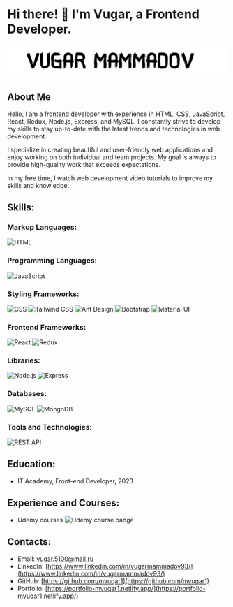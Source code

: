 # Hi there! 👋 I'm Vugar, a Frontend Developer.

![Vugar Mammadov](./images/vugar-mammadov-black-background.jpg)

## About Me

Hello, I am a frontend developer with experience in HTML, CSS, JavaScript, React, Redux, Node.js, Express, and MySQL. I constantly strive to develop my skills to stay up-to-date with the latest trends and technologies in web development.

I specialize in creating beautiful and user-friendly web applications and enjoy working on both individual and team projects. My goal is always to provide high-quality work that exceeds expectations.

In my free time, I watch web development video tutorials to improve my skills and knowledge.

## Skills:

### Markup Languages:

 ![HTML](https://img.shields.io/badge/HTML-blue?style=flat-square&logo=html5)

### Programming Languages:

 ![JavaScript](https://img.shields.io/badge/JavaScript-blue?style=flat-square&logo=javascript)

### Styling Frameworks:

 ![CSS](https://img.shields.io/badge/CSS-blue?style=flat-square&logo=css3)
 ![Tailwind CSS](https://img.shields.io/badge/Tailwind%20CSS-blue?style=flat-square&logo=tailwind-css)
 ![Ant Design](https://img.shields.io/badge/Ant%20Design-blue?style=flat-square&logo=ant-design)
 ![Bootstrap](https://img.shields.io/badge/Bootstrap-blue?style=flat-square&logo=bootstrap)
 ![Material UI](https://img.shields.io/badge/Material%20UI-blue?style=flat-square&logo=material-ui)

### Frontend Frameworks:

 ![React](https://img.shields.io/badge/React-blue?style=flat-square&logo=react)
 ![Redux](https://img.shields.io/badge/Redux-blue?style=flat-square&logo=redux)

### Libraries:

 ![Node.js](https://img.shields.io/badge/Node.js-blue?style=flat-square&logo=node.js)
 ![Express](https://img.shields.io/badge/Express-blue?style=flat-square&logo=express)

### Databases:

 ![MySQL](https://img.shields.io/badge/MySQL-blue?style=flat-square&logo=mysql)
 ![MongoDB](https://img.shields.io/badge/MongoDB-blue?style=flat-square&logo=mongodb)

### Tools and Technologies:

 ![REST API](https://img.shields.io/badge/REST%20API-blue?style=flat-square&logo=api)

## Education:

- IT Academy, Front-end Developer, 2023

## Experience and Courses:

- Udemy courses ![Udemy course badge](https://img.shields.io/badge/Udemy-black?style=flat-square&logo=udemy&color=EC5252)

## Contacts:

- Email: vuqar.5100@mail.ru
- LinkedIn: [https://www.linkedin.com/in/vugarmammadov93/](https://www.linkedin.com/in/vugarmammadov93/)
- GitHub: [https://github.com/mvuqar1](https://github.com/mvuqar1)
- Portfolio: [https://portfolio-mvuqar1.netlify.app/](https://portfolio-mvuqar1.netlify.app/)

